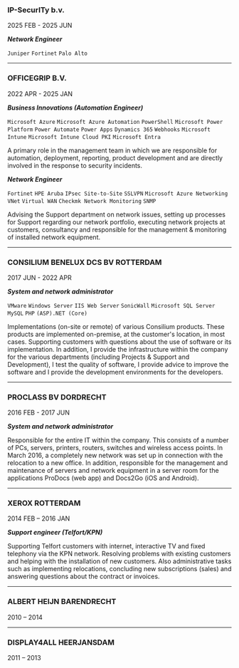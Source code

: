 ### **IP-SecurITy b.v.**

2025 FEB - 2025 JUN

***Network Engineer***

```Juniper```
```Fortinet```
```Palo Alto```
___
### **OFFICEGRIP B.V.**
2022 APR - 2025 JAN

***Business Innovations (Automation Engineer)***

```Microsoft Azure```
```Microsoft Azure Automation```
```PowerShell```
```Microsoft Power Platform```
```Power Automate```
```Power Apps```
```Dynamics 365```
```Webhooks```
```Microsoft Intune```
```Microsoft Intune Cloud PKI```
```Microsoft Entra```

A primary role in the management team in which we are responsible for automation, deployment, reporting, product development and are directly involved in the response to security incidents.

***Network Engineer***

```Fortinet```
```HPE Aruba```
```IPsec Site-to-Site```
```SSLVPN```
```Microsoft Azure Networking```
```VNet```
```Virtual WAN```
```Checkmk Network Monitoring```
```SNMP```

Advising the Support department on network issues, setting up processes for Support regarding our network portfolio, executing network projects at customers, consultancy and responsible for the management & monitoring of installed network equipment.
___
### **CONSILIUM BENELUX DCS BV ROTTERDAM**
2017 JUN - 2022 APR

***System and network administrator***

```VMware```
```Windows Server```
```IIS Web Server```
```SonicWall```
```Microsoft SQL Server```
```MySQL```
```PHP```
```(ASP).NET (Core)```

Implementations (on-site or remote) of various Consilium products. These products are implemented on-premise, at the customer's location, in most cases. Supporting customers with questions about the use of software or its implementation. In addition, I provide the infrastructure within the company for the various departments (including Projects & Support and Development), I test the quality of software, I provide advice to improve the software and I provide the development environments for the developers.
___
### **PROCLASS BV DORDRECHT**
2016 FEB - 2017 JUN

***System and network administrator***

Responsible for the entire IT within the company. This consists of a number of PCs, servers, printers, routers,
switches and wireless access points. In March 2016, a completely new network was set up in connection with the relocation to a
new office. In addition, responsible for the management and maintenance of servers and network equipment in a
server room for the applications ProDocs (web app) and Docs2Go (iOS and Android).
___
### **XEROX ROTTERDAM**
2014 FEB – 2016 JAN

***Support engineer (Telfort/KPN)***

Supporting Telfort customers with internet, interactive TV and fixed telephony via the KPN network. Resolving problems with existing customers and helping with the installation of new customers. Also administrative tasks such as implementing relocations, concluding new subscriptions (sales) and answering questions about the contract or invoices.
___
### **ALBERT HEIJN BARENDRECHT**
2010 – 2014
___
### **DISPLAY4ALL HEERJANSDAM**
2011 – 2013